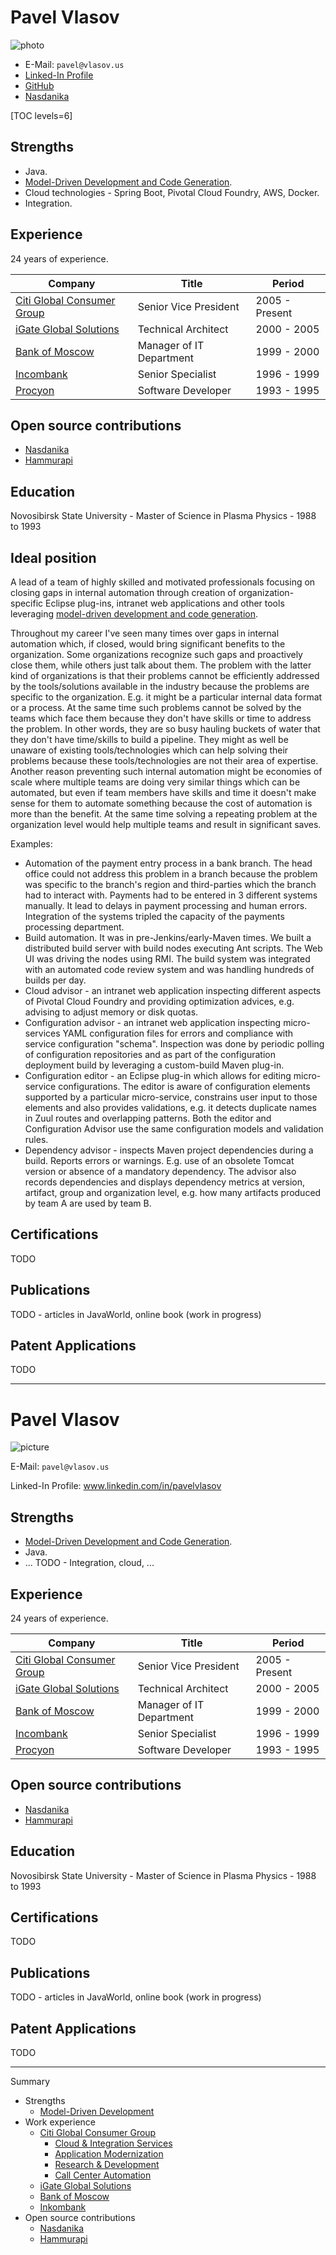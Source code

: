 # Pavel Vlasov

![photo](pavel-vlasov.jpg)

* E-Mail: ``pavel@vlasov.us``
* [Linked-In Profile](https://www.linkedin.com/in/pavelvlasov)
* [GitHub](https://github.com/pvlasov)
* [Nasdanika](https://nasdanika.org)

[TOC levels=6]

## Strengths

* Java.
* [Model-Driven Development and Code Generation](model-driven-development/README.md).
* Cloud technologies - Spring Boot, Pivotal Cloud Foundry, AWS, Docker.
* Integration.

## Experience

24 years of experience. 

| Company  | Title | Period |
| ------------- | ------------- | ----- |
| [Citi Global Consumer Group](work-experience/citi/README.md) | Senior Vice President | 2005 - Present |
| [iGate Global Solutions](work-experience/igate/README.md) | Technical Architect | 2000 - 2005 |
| [Bank of Moscow](work-experience/bank-of-moscow/README.md) | Manager of IT Department | 1999 - 2000 |
| [Incombank](work-experience/inkombank/README.md) | Senior Specialist | 1996 - 1999 |
| [Procyon](work-experience/procyon/README.md) | Software Developer | 1993 - 1995 |

## Open source contributions

* [Nasdanika](open-source/nasdanika/README.md)
* [Hammurapi](open-source/hammurapi/README.md)

## Education 

Novosibirsk State University - Master of Science in Plasma Physics - 1988 to 1993

## Ideal position

A lead of a team of highly skilled and motivated professionals focusing on closing gaps in internal automation
through creation of organization-specific Eclipse plug-ins, intranet web applications and other tools leveraging [model-driven development and code generation](model-driven-development/README.md). 

Throughout my career I've seen many times over gaps in internal automation which, if closed, would bring significant benefits to the organization. Some organizations recognize
such gaps and proactively close them, while others just talk about them. The problem with the latter kind of organizations is that their problems cannot be efficiently addressed by the tools/solutions
available in the industry because the problems are specific to the organization. E.g. it might be a particular internal data format or a process. At the same time such problems cannot be solved
by the teams which face them because they don't have skills or time to address the problem. In other words, they are so busy hauling buckets of water that they don't have time/skills to build a pipeline.
They might as well be unaware of existing tools/technologies which can help solving their problems because these tools/technologies are not their area of expertise.
Another reason preventing such internal automation might be economies of scale where multiple teams are doing very similar things which can be automated, but even if team members have skills and time 
it doesn't make sense for them to automate something because the cost of automation is more than the benefit. At the same time solving a repeating problem at the organization level would help multiple teams and result in significant saves.

Examples:

* Automation of the payment entry process in a bank branch. The head office could not address this problem in a branch because the problem was specific to the branch's region and third-parties which the branch had to interact with. Payments had to be entered in 3 different systems manually. It lead to delays in payment processing and human errors. Integration of the systems tripled the capacity of the payments processing department.
* Build automation. It was in pre-Jenkins/early-Maven times. We built a distributed build server with build nodes executing Ant scripts. The Web UI was driving the nodes using RMI. The build system was integrated with an automated code review system and was handling hundreds of builds per day.
* Cloud advisor - an intranet web application inspecting different aspects of Pivotal Cloud Foundry and providing optimization advices, e.g. advising to adjust memory or disk quotas.
* Configuration advisor - an intranet web application inspecting micro-services YAML configuration files for errors and compliance with service configuration "schema". Inspection was done by periodic polling of configuration repositories and as part of the configuration deployment build by leveraging a custom-build Maven plug-in.
* Configuration editor - an Eclipse plug-in which allows for editing micro-service configurations. The editor is aware of configuration elements supported by a particular micro-service, constrains user input to those elements and also provides validations, e.g. it detects duplicate names in Zuul routes and overlapping patterns. Both the editor and Configuration Advisor use the same configuration models and validation rules.  
* Dependency advisor - inspects Maven project dependencies during a build. Reports errors or warnings. E.g. use of an obsolete Tomcat version or absence of a mandatory dependency. The advisor also records dependencies and displays dependency metrics at version, artifact, group and organization level, e.g. how many artifacts produced by team A are used by team B.        

## Certifications

TODO

## Publications

TODO - articles in JavaWorld, online book (work in progress)

## Patent Applications

TODO

----
# Pavel Vlasov 

![picture](pavel-vlasov.jpg)

E-Mail: ``pavel@vlasov.us``

Linked-In Profile: www.linkedin.com/in/pavelvlasov

## Strengths

* [Model-Driven Development and Code Generation](https://www.nasdanika.org/products/site/articles/mdd.html).
* Java.
* ... TODO - Integration, cloud, ...

## Experience

24 years of experience. 

| Company  | Title | Period |
| ------------- | ------------- | ----- |
| [Citi Global Consumer Group](work-experience/citi/README.md) | Senior Vice President | 2005 - Present |
| [iGate Global Solutions](work-experience/igate/README.md) | Technical Architect | 2000 - 2005 |
| [Bank of Moscow](work-experience/bank-of-moscow/README.md) | Manager of IT Department | 1999 - 2000 |
| [Incombank](work-experience/inkombank/README.md) | Senior Specialist | 1996 - 1999 |
| [Procyon](work-experience/procyon/README.md) | Software Developer | 1993 - 1995 |

## Open source contributions

* [Nasdanika](open-source/nasdanika/README.md)
* [Hammurapi](open-source/hammurapi/README.md)

## Education 

Novosibirsk State University - Master of Science in Plasma Physics - 1988 to 1993

## Certifications

TODO

## Publications

TODO - articles in JavaWorld, online book (work in progress)

## Patent Applications

TODO


---
Summary

* Strengths
    * [Model-Driven Development](https://www.nasdanika.org/products/site/articles/mdd.html)
* Work experience
    * [Citi Global Consumer Group](work-experience/citi/README.md)
        * [Cloud & Integration Services](work-experience/citi/cloud-and-integration-services.md)
        * [Application Modernization](work-experience/citi/application-modernization.md)
        * [Research & Development](work-experience/citi/research-and-development.md)
        * [Call Center Automation](work-experience/citi/sawgrass.md)
    * [iGate Global Solutions](work-experience/igate/README.md)
    * [Bank of Moscow](work-experience/bank-of-moscow/README.md)
    * [Inkombank](work-experience/inkombank/README.md)
* Open source contributions
    * [Nasdanika](open-source/nasdanika/README.md)
    * [Hammurapi](open-source/hammurapi/README.md)  
   
   
<html>   
<script async src="https://www.googletagmanager.com/gtag/js?id=G-1584WH6CVM"></script>
<script>
  window.dataLayer = window.dataLayer || [];
  function gtag(){dataLayer.push(arguments);}
  gtag('js', new Date());

  gtag('config', 'G-1584WH6CVM');
</script>    
    
</html>    